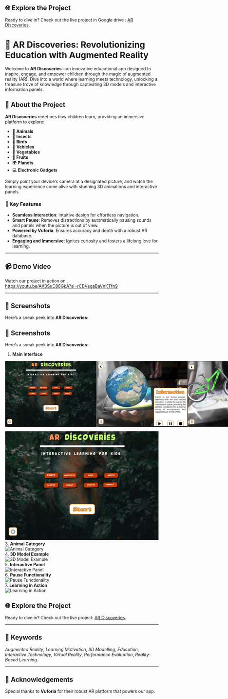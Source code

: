 ## 🌐 Explore the Project  
Ready to dive in? Check out the live project in Google drive : [AR Discoveries](https://drive.google.com/drive/folders/1SJJfcU0lY7iKOy2WdNdwQPdrg6HURBK_?usp=sharing). 

# 🌟 AR Discoveries: Revolutionizing Education with Augmented Reality  

Welcome to **AR Discoveries**—an innovative educational app designed to inspire, engage, and empower children through the magic of augmented reality (AR). Dive into a world where learning meets technology, unlocking a treasure trove of knowledge through captivating 3D models and interactive information panels.  

## 🚀 About the Project  
**AR Discoveries** redefines how children learn, providing an immersive platform to explore:  
- 🐾 **Animals**  
- 🐞 **Insects**  
- 🦅 **Birds**  
- 🚗 **Vehicles**  
- 🥦 **Vegetables**  
- 🍎 **Fruits**  
- 🌍 **Planets**  
- 💻 **Electronic Gadgets**  

Simply point your device's camera at a designated picture, and watch the learning experience come alive with stunning 3D animations and interactive panels.  

### 🔑 Key Features  
- **Seamless Interaction**: Intuitive design for effortless navigation.  
- **Smart Pause**: Removes distractions by automatically pausing sounds and panels when the picture is out of view.  
- **Powered by Vuforia**: Ensures accuracy and depth with a robust AR database.  
- **Engaging and Immersive**: Ignites curiosity and fosters a lifelong love for learning.  

---

## 📹 Demo Video  
Watch our project in action on .  
https://youtu.be/AX3SuC88GkA?si=rCBVegaBaVnKTfn9

---

## 📸 Screenshots  

Here’s a sneak peek into **AR Discoveries**:  
## 📸 Screenshots  

Here’s a sneak peek into **AR Discoveries**:  
1. **Main Interface**
<div style="display: flex; justify-content: space-around;">
  <img src="https://github.com/vaibhavpatil2005/AR-Discovery/blob/main/Picture1.png" alt="Picture1" width="300">
  <img src="https://github.com/vaibhavpatil2005/AR-Discovery/blob/main/Picture2.png" alt="Picture2" width="300">
  <img src="https://github.com/vaibhavpatil2005/AR-Discovery/blob/main/Picture3.png" alt="Picture3" width="300">
</div>









![Main Interface](https://github.com/vaibhavpatil2005/AR-Discovery/blob/main/Picture1.png)  
3. **Animal Category**  
![Animal Category](https://github.com/YourUsername/YourRepositoryName/blob/main/animal-category.png)  
4. **3D Model Example**  
![3D Model Example](https://github.com/YourUsername/YourRepositoryName/blob/main/3d-model-example.png)  
5. **Interactive Panel**  
![Interactive Panel](https://github.com/YourUsername/YourRepositoryName/blob/main/interactive-panel.png)  
6. **Pause Functionality**  
![Pause Functionality](https://github.com/YourUsername/YourRepositoryName/blob/main/pause-functionality.png)  
7. **Learning in Action**  
![Learning in Action](https://github.com/YourUsername/YourRepositoryName/blob/main/learning-in-action.png)  

## 🌐 Explore the Project  
Ready to dive in? Check out the live project: [AR Discoveries](https://your-project-link.com).  

---

## 📖 Keywords  
*Augmented Reality*, *Learning Motivation*, *3D Modelling*, *Education*, *Interactive Technology*, *Virtual Reality*, *Performance Evaluation*, *Reality-Based Learning*.  

---

## 🤝 Acknowledgements  
Special thanks to **Vuforia** for their robust AR platform that powers our app.  
